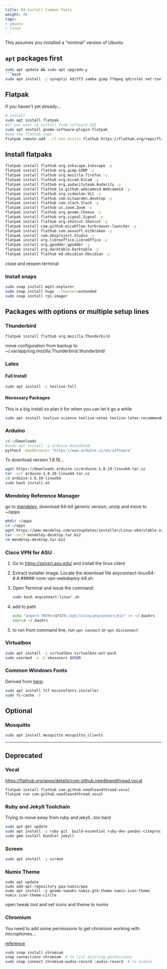 ```yaml
---
title: 04-Install Common Tools
weight: 40
tags:
- ubuntu
- linux
---
```


This assumes you installed a "minimal" version of Ubuntu

## ```apt``` packages first

```bash
sudo apt update && sudo apt upgrade-y
```bash
sudo apt install -y synaptic kdiff3 samba gimp ffmpeg qdirstat net-tools wireguard openresolv fritzing audacity dconf-editor kicad vlc openssh-server remmina usb-creator-gtk gmsh tmux nmap p7zip-full sound-juicer pdfgrep gnome-tweaks webcamoid etherwake ethtool fonts-roboto* libimage-exiftool-perl clementine httrack webhttrack yt-dlp youtube-dl meld cifs-utils paper-icon-theme gnome-shell-extensions libheif-examples autossh qrencode zbar-tools qtqr  v4l2loopback-dkms v4l-utils
```

## Flatpak

If you haven't yet already...

```bash
# install
sudo apt install flatpak
#if you want to install from software GUI
sudo apt install gnome-software-plugin-flatpak
#add the flathub repo
flatpak remote-add --if-not-exists flathub https://flathub.org/repo/flathub.flatpakrepo
```

## Install flatpaks

```bash
flatpak install flathub org.inkscape.Inkscape -y
flatpak install flathub org.gimp.GIMP -y
flatpak install flathub org.mozilla.firefox -y
flatpak install flathub org.kicad.KiCad -y
flatpak install flathub org.audacityteam.Audacity -y
flatpak install flathub io.github.webcamoid.Webcamoid -y
flatpak install flathub org.videolan.VLC -y
flatpak install flathub com.bitwarden.desktop -y
flatpak install flathub com.slack.Slack -y
flatpak install flathub us.zoom.Zoom -y
flatpak install flathub org.gnome.Cheese -y
flatpak install flathub org.signal.Signal -y
flatpak install flathub org.shotcut.Shotcut -y
flatpak install com.github.micahflee.torbrowser-launcher -y
flatpak install flathub com.axosoft.GitKraken -y
flatpak install com.obsproject.Studio -y
flatpak install org.libreoffice.LibreOffice -y
flatpak install org.gpodder.gpodder -y
flatpak install org.darktable.Darktable -y
flatpak install flathub md.obsidian.Obsidian -y
```

close and reopen terminal

### Install snaps

```bash
sudo snap install mqtt-explorer
sudo snap install hugo --channel=extended
sudo snap install rpi-imager 
```

## Packages with options or multiple setup lines

### Thunderbird

```bash
flatpak install flathub org.mozilla.Thunderbird
```

move configuration from backup to ~/.var/app/org.mozilla.Thunderbird/.thunderbird/

### Latex

#### Full Install
```bash
sudo apt install -y texlive-full
```

#### Necessary Packages
This is a big install so plan it for when you can let it go a while

```bash
sudo apt install texlive-science texlive-xetex texlive-latex-recommended texlive-lang-english texlive-fonts-recommended texlive-base
```

### Arduino

```bash
cd ~/Downloads
#sudo apt install -y arduino #outdated
python3 -mwebbrowser "https://www.arduino.cc/en/software"
```

To download version 1.8.19...

```bash
wget https://downloads.arduino.cc/arduino-1.8.19-linux64.tar.xz
tar -xvf arduino-1.8.19-linux64.tar.xz
cd arduino-1.8.19-linux64
sudo bash install.sh
```

### Mendeley Reference Manager

go to [mendeley](https://www.mendeley.com/download-mendeley-desktop-legacy#download), download 64-bit generic version, unzip and move to ~/apps

```bash
mkdir ~/apps
cd ~/apps
wget https://www.mendeley.com/autoupdates/installer/Linux-x64/stable-incoming -O mendeley-desktop.tar.bz2
tar -xvjf mendeley-desktop.tar.bz2 
rm mendeley-desktop.tar.bz2 
```

<!--
script to download 64-bit generic 

```bash
mkdir ~/apps
cd ~/apps && \
url="https://www.mendeley.com/download-reference-manager/linux" && \
xpath="/html/body/div[2]/section[1]/div[1]/a" && \
html=$(wget -q -O - "$url") && \
dl_url=$(echo $html | xmllint --html --xpath "string($xpath/@href)" - 2>/dev/null | xargs)  && \
wget "$dl_url" && \
chmod +x mendeley*.AppImage
```
-->



<!--
#### Mendeley Desktop on Ubuntu 21 and older

```
cd ~/Downloads
sudo dpkg -i mendeleydesktop*.deb
sudo apt-get install -yf
```
-->

### Cisco VPN for ASU

1. Go to <https://sslvpn.asu.edu/> and install the linux client
1. Extract installer image.  Locate the download file anyconnect-linux64-#.#.#####-core-vpn-webdeploy-k9.sh.
1. Open Terminal and issue the command:

    ```bash
    sudo bash anyconnect-linux*.sh
    ```

1. add to path

    ```bash
    echo "export PATH=\$PATH:/opt/cisco/anyconnect/bin" >> ~/.bashrc
    source ~/.bashrc 
    ```
1. to run from command line, run ```vpn connect``` or ```vpn disconnect```


### Virtualbox

```bash
sudo apt install -y virtualbox virtualbox-ext-pack
sudo usermod -a -G vboxusers $USER
```

### Common Windows Fonts

Derived from [here](https://askubuntu.com/questions/651441/how-to-install-arial-font-and-other-windows-fonts-in-ubuntu):

```bash
sudo apt install ttf-mscorefonts-installer
sudo fc-cache -f
```

<!--
### Tor Browser

Old method:

```bash
#sudo add-apt-repository ppa:micahflee/ppa # this repository is deprecated
sudo apt update 
sudo apt install torbrowser-launcher
```
-->

## Optional


### Mosquitto

```bash
sudo apt install mosquitto mosquitto_clients
```

---

## Deprecated


### Vocal

<https://flathub.org/apps/details/com.github.needleandthread.vocal>

```
flatpak install flathub com.github.needleandthread.vocal
flatpak run com.github.needleandthread.vocal
```

### Ruby and Jekyll Toolchain

Trying to move away from ruby and jekyll...too hard

```bash
sudo apt-get update 
sudo apt install -y ruby git  build-essential ruby-dev pandoc-citeproc
sudo gem install bundler jekyll
```

### Screen

```bash
sudo apt install -y screen
```



### Numix Theme

```
sudo apt update
sudo add-apt-repository ppa:numix/ppa
sudo apt install -y gnome-tweaks numix-gtk-theme numix-icon-theme numix-icon-theme-circle
```

open tweak tool and set icons and theme to numix




### Chromium

You need to add some permissions to get chromium working with microphones...

[reference](https://askubuntu.com/questions/1148074/i-can-not-use-the-microphone-on-websites-using-chromium)

```bash
sudo snap install chromium
snap connections chromium  # to list existing permissions
sudo snap connect chromium:audio-record :audio-record  # to enable
```







